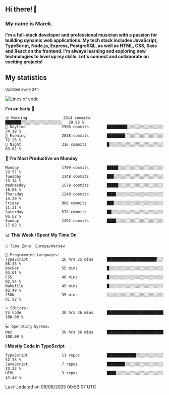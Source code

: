 ## Hi there!👋 ##
### My name is Marek. ###

**I'm a full-stack developer and professional musician with a passion for building dynamic web applications. My tech stack includes JavaScript, TypeScript, Node.js, Express, PostgreSQL, as well as HTML, CSS, Sass and React on the frontend. I'm always learning and exploring new technologies to level up my skills. Let's connect and collaborate on exciting projects!**

## My statistics ##
<sub>Updated every 24h</sub>
<!--START_SECTION:waka-->
![Lines of code](https://img.shields.io/badge/From%20Hello%20World%20I%27ve%20Written-1.2%20million%20lines%20of%20code-blue)

**I'm an Early 🐤** 

```text
🌞 Morning                2614 commits        ███████░░░░░░░░░░░░░░░░░░   29.93 % 
🌆 Daytime                2986 commits        █████████░░░░░░░░░░░░░░░░   34.19 % 
🌃 Evening                2818 commits        ████████░░░░░░░░░░░░░░░░░   32.26 % 
🌙 Night                  316 commits         █░░░░░░░░░░░░░░░░░░░░░░░░   03.62 % 
```
📅 **I'm Most Productive on Monday** 

```text
Monday                   1709 commits        █████░░░░░░░░░░░░░░░░░░░░   19.57 % 
Tuesday                  1148 commits        ███░░░░░░░░░░░░░░░░░░░░░░   13.14 % 
Wednesday                1579 commits        █████░░░░░░░░░░░░░░░░░░░░   18.08 % 
Thursday                 1240 commits        ████░░░░░░░░░░░░░░░░░░░░░   14.20 % 
Friday                   988 commits         ███░░░░░░░░░░░░░░░░░░░░░░   11.31 % 
Saturday                 578 commits         ██░░░░░░░░░░░░░░░░░░░░░░░   06.62 % 
Sunday                   1492 commits        ████░░░░░░░░░░░░░░░░░░░░░   17.08 % 
```


📊 **This Week I Spent My Time On** 

```text
🕑︎ Time Zone: Europe/Warsaw

💬 Programming Languages: 
TypeScript               26 hrs 25 mins      ██████████████████████░░░   86.33 % 
Docker                   55 mins             █░░░░░░░░░░░░░░░░░░░░░░░░   03.01 % 
CSS                      46 mins             █░░░░░░░░░░░░░░░░░░░░░░░░   02.54 % 
Makefile                 45 mins             █░░░░░░░░░░░░░░░░░░░░░░░░   02.49 % 
JSON                     35 mins             ░░░░░░░░░░░░░░░░░░░░░░░░░   01.92 % 

🔥 Editors: 
VS Code                  30 hrs 36 mins      █████████████████████████   100.00 % 

💻 Operating System: 
Mac                      30 hrs 36 mins      █████████████████████████   100.00 % 
```

**I Mostly Code in TypeScript** 

```text
TypeScript               11 repos            █████████████░░░░░░░░░░░░   52.38 % 
JavaScript               7 repos             ████████░░░░░░░░░░░░░░░░░   33.33 % 
HTML                     3 repos             ████░░░░░░░░░░░░░░░░░░░░░   14.29 % 
```




 Last Updated on 06/08/2025 00:52:07 UTC
<!--END_SECTION:waka-->

<!--
**MarekSax/MarekSax** is a ✨ _special_ ✨ repository because its `README.md` (this file) appears on your GitHub profile.

Here are some ideas to get you started:

- 🔭 I’m currently working on ...
- 🌱 I’m currently learning ...
- 👯 I’m looking to collaborate on ...
- 🤔 I’m looking for help with ...
- 💬 Ask me about ...
- 📫 How to reach me: ...
- 😄 Pronouns: ...
- ⚡ Fun fact: ...
-->
